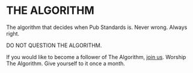 THE ALGORITHM
=============
The algorithm that decides when Pub Standards is. Never wrong. Always right.

DO NOT QUESTION THE ALGORITHM.

If you would like to become a follower of The Algorithm, [join us](http://london.pubstandards.com). Worship The Algorithm. Give yourself to it once a month.
